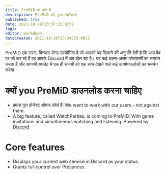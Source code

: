 ```yaml
---
title: PreMiD के बारे में
description: PreMiD की मुख्य विशेषताएं
published: true
date: 2021-10-20T23:37:23.027Z
tags: 
editor: markdown
dateCreated: 2021-10-20T23:34:53.003Z
---
```


PreMiD एक सरल, विन्यास योग्य उपयोगिता है जो आपको यह दिखाने की अनुमति देती है कि आप वेब पर जो कर रहे हैं वह आपके Discord में अब खेल रहा है। यह कई अलग-अलग प्लेटफार्मों का समर्थन करता है और आगामी अपडेट में एक ही सामग्री को एक साथ देखने वाले कई उपयोगकर्ताओं का समर्थन करेगा।

# क्यों you PreMiD डाउनलोड करना चाहिए
- हमारा पूरा प्रोजेक्ट ओपन-सोर्स है! We want to work with our users - not against them.
- A big feature, called WatchParties, is coming to PreMiD. With game invitations and simultaneous watching and listening. Powered by [Discord](https://discordapp.com/).

# Core features
- Displays your current web service in Discord as your status.
- Grants full control over Presences.